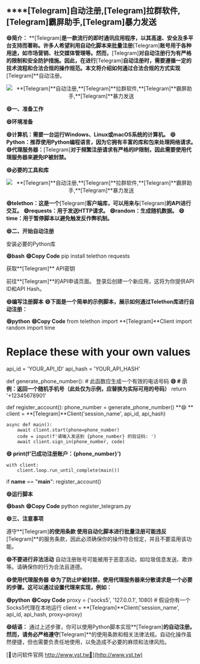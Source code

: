 ## ****[Telegram]**自动注册,**[Telegram]**拉群软件,**[Telegram]**霸屏助手,**[Telegram]**暴力发送**

**😄简介：**
**[Telegram]**是一款流行的即时通讯应用程序，以其高速、安全及多平台支持而著称。许多人希望利用自动化脚本来批量注册**[Telegram]**账号用于各种用途，如市场营销、社交媒体管理等。然而，**[Telegram]**对自动注册行为有严格的限制和安全防护措施。因此，在进行**[Telegram]**自动注册时，需要遵循一定的技术流程和合法合规的操作规范。本文将介绍如何通过合法合规的方式实现**[Telegram]**自动注册。

 <center><img src="https://vst.tw/MP4/tuiguang/png/1.png" alt="**[Telegram]**自动注册,**[Telegram]**拉群软件,**[Telegram]**霸屏助手,**[Telegram]**暴力发送"></center>

**😄一、准备工作**

**😄环境准备**

**😄计算机：需要一台运行Windows、Linux或macOS系统的计算机。**
**😄Python：推荐使用Python编程语言，因为它拥有丰富的库和包来处理网络请求。**
**😄代理服务器：**[Telegram]**对于频繁注册请求有严格的IP限制，因此需要使用代理服务器来避免IP被封禁。**

**😄必要的工具和库**

 <center><img src="https://vst.tw/MP4/tuiguang/png/5.png" alt="**[Telegram]**自动注册,**[Telegram]**拉群软件,**[Telegram]**霸屏助手,**[Telegram]**暴力发送"></center>

**😄telethon：这是一个**[Telegram]**客户端库，可以用来与**[Telegram]**的API进行交互。**
**😄requests：用于发送HTTP请求。**
**😄random：生成随机数据。**
**😄time：用于暂停脚本以避免触发反作弊机制。**

**😄二、开始自动注册**

安装必要的Python库

**😄bash**
**😄Copy Code**
pip install telethon requests


获取**[Telegram]** API密钥

前往**[Telegram]**的API申请页面。
登录后创建一个新应用，这将为你提供API ID和API Hash。

**😄编写注册脚本**
**😄下面是一个简单的示例脚本，展示如何通过Telethon库进行自动注册：**

**😄python**
**😄Copy Code**
from telethon import **[Telegram]**Client
import random
import time

# Replace these with your own values
api_id = 'YOUR_API_ID'
api_hash = 'YOUR_API_HASH'

def generate_phone_number():
    # 此函数应生成一个有效的电话号码
**😄    # 示例：返回一个随机手机号（此处仅为示例，应替换为实际可用的号码）**
    return '+12345678901'

def register_account():
    phone_number = generate_phone_number()
**😄    **
    client = **[Telegram]**Client('session_name', api_id, api_hash)

    async def main():
        await client.start(phone=phone_number)
        code = input(f'请输入发送到 {phone_number} 的验证码: ')
        await client.sign_in(phone_number, code)

**😄        print(f'已成功注册账户：{phone_number}')**

    with client:
        client.loop.run_until_complete(main())

if __name__ == "__main__":
    register_account()


**😄运行脚本**

**😄bash**
**😄Copy Code**
python register_telegram.py


**😄三、注意事项**

遵守**[Telegram]**的使用条款
使用自动化脚本进行批量注册可能违反**[Telegram]**的服务条款，因此必须确保你的操作符合规定，并且不要滥用该功能。

**😄不要进行非法活动**
自动注册账号可能被用于恶意活动，如垃圾信息发送、欺诈等。请确保你的行为合法且道德。

**😄使用代理服务器**
**😄为了防止IP被封禁，使用代理服务器来分散请求是一个必要的步骤。这可以通过设置代理来实现，例如：**

**😄python**
**😄Copy Code**
proxy = ('socks5', '127.0.0.1', 1080)  # 假设你有一个Socks5代理在本地运行
client = **[Telegram]**Client('session_name', api_id, api_hash, proxy=proxy)


**😄结语：**
通过上述步骤，你可以使用Python脚本实现**[Telegram]**的自动注册。然而，请务必严格遵守**[Telegram]**的使用条款和相关法律法规。自动化操作虽然便捷，但也需要负责任地使用，以免造成不必要的麻烦和法律风险。


[👻访问软件官网 http://www.vst.tw👻](http://www.vst.tw)
